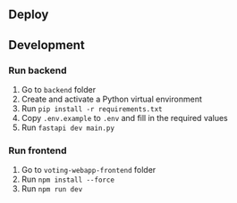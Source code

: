 ## Deploy

## Development

### Run backend

1. Go to `backend` folder
2. Create and activate a Python virtual environment
3. Run `pip install -r requirements.txt`
4. Copy `.env.example` to `.env` and fill in the required values
5. Run `fastapi dev main.py`

### Run frontend

1. Go to `voting-webapp-frontend` folder
2. Run `npm install --force`
3. Run `npm run dev`
